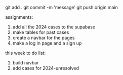 git add .
git commit -m 'message'
git push origin main



assignments:
1. add all the 2024 cases to the supabase
2. make tables for past cases
3. create a navbar for the pages
4. make a log in page and a sign up


this week to do list:
1. build navbar
2. add cases for 2024-unresolved